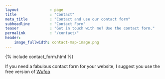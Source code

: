 ```yaml
---
layout              : page
title               : "Contact"
meta_title          : "Contact and use our contact form"
subheadline         : "Contact Form"
teaser              : "Get in touch with me? Use the contact form."
permalink           : "/contact/"
header:
    image_fullwidth: contact-map-image.png
---
```


{% include contact_form.html %}

If you need a fabulous contact form for your website, I suggest you use the free version of [Wufoo](http://www.wufoo.com/)